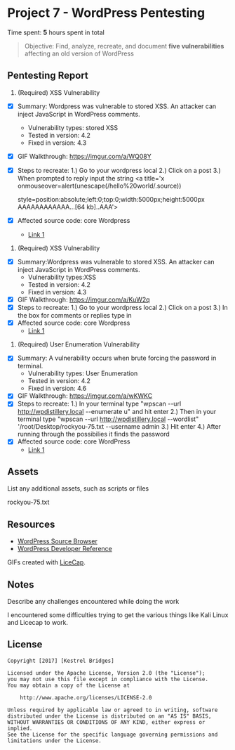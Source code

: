 # Project 7 - WordPress Pentesting

Time spent: **5** hours spent in total

> Objective: Find, analyze, recreate, and document **five vulnerabilities** affecting an old version of WordPress

## Pentesting Report

1. (Required) XSS Vulnerability
  - [X] Summary: Wordpress was vulnerable to stored XSS. An attacker can inject JavaScript in WordPress comments.
    - Vulnerability types: stored XSS
    - Tested in version: 4.2
    - Fixed in version: 4.3
  - [X] GIF Walkthrough: https://imgur.com/a/WQ08Y
  - [X] Steps to recreate: 
	1.) Go to your wordpress local 
	2.) Click on a post
	3.) When prompted to reply input the string <a title='x onmouseover=alert(unescape(/hello%20world/.source))
	
	style=position:absolute;left:0;top:0;width:5000px;height:5000px  AAAAAAAAAAAA...[64 kb]..AAA'></a> 
  - [X] Affected source code: core Wordpress
    - [Link 1](https://core.trac.wordpress.org/browser/tags/version/src/source_file.php)
1. (Required) XSS Vulnerability
  - [X] Summary:Wordpress was vulnerable to stored XSS. An attacker can inject JavaScript in WordPress comments. 
    - Vulnerability types:XSS
    - Tested in version: 4.2
    - Fixed in version: 4.3
  - [X] GIF Walkthrough: https://imgur.com/a/KuW2q
  - [X] Steps to recreate: 
	1.) Go to your wordpress local
	2.) Click on a post
	3.) In the box for comments or replies type in <script>alert('XSS');</script>
  - [X] Affected source code: core Wordpress
    - [Link 1](https://core.trac.wordpress.org/browser/tags/version/src/source_file.php)
1. (Required) User Enumeration Vulnerability
  - [X] Summary: A vulnerability occurs when brute forcing the password in terminal.
    - Vulnerability types: User Enumeration
    - Tested in version: 4.2
    - Fixed in version: 4.6
  - [X] GIF Walkthrough: https://imgur.com/a/wKWKC
  - [X] Steps to recreate: 
	1.) In your terminal type "wpscan --url http://wpdistillery.local --enumerate u" and hit enter
	2.) Then in your terminal type "wpscan --url http://wpdistillery.local --wordlist" '/root/Desktop/rockyou-75.txt --username admin
	3.) Hit enter
	4.) After running through the possibilies it finds the password
  - [X] Affected source code: core WordPress
    - [Link 1](https://core.trac.wordpress.org/browser/tags/version/src/source_file.php)

## Assets

List any additional assets, such as scripts or files

rockyou-75.txt

## Resources

- [WordPress Source Browser](https://core.trac.wordpress.org/browser/)
- [WordPress Developer Reference](https://developer.wordpress.org/reference/)

GIFs created with [LiceCap](http://www.cockos.com/licecap/).

## Notes

Describe any challenges encountered while doing the work

I encountered some difficulties trying to get the various things like Kali Linux and Licecap to work. 


## License

    Copyright [2017] [Kestrel Bridges]

    Licensed under the Apache License, Version 2.0 (the "License");
    you may not use this file except in compliance with the License.
    You may obtain a copy of the License at

        http://www.apache.org/licenses/LICENSE-2.0

    Unless required by applicable law or agreed to in writing, software
    distributed under the License is distributed on an "AS IS" BASIS,
    WITHOUT WARRANTIES OR CONDITIONS OF ANY KIND, either express or implied.
    See the License for the specific language governing permissions and
    limitations under the License.
